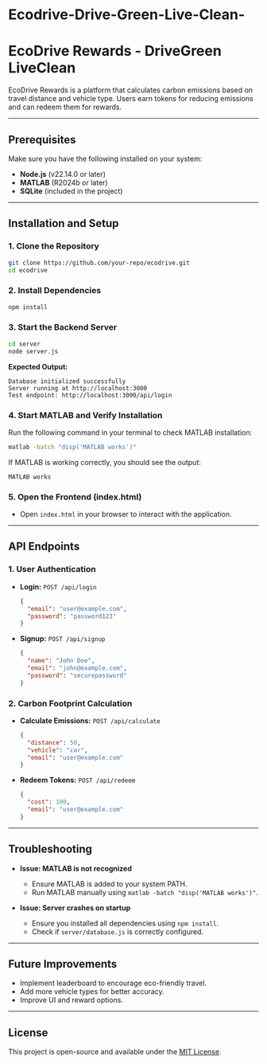 # Ecodrive-Drive-Green-Live-Clean-

# EcoDrive Rewards - DriveGreen LiveClean

EcoDrive Rewards is a platform that calculates carbon emissions based on travel distance and vehicle type. Users earn tokens for reducing emissions and can redeem them for rewards.

---

## **Prerequisites**
Make sure you have the following installed on your system:
- **Node.js** (v22.14.0 or later)
- **MATLAB** (R2024b or later)
- **SQLite** (included in the project)

---

## **Installation and Setup**

### **1. Clone the Repository**
```bash
git clone https://github.com/your-repo/ecodrive.git
cd ecodrive
```

### **2. Install Dependencies**
```bash
npm install
```

### **3. Start the Backend Server**
```bash
cd server
node server.js
```
**Expected Output:**
```
Database initialized successfully
Server running at http://localhost:3000
Test endpoint: http://localhost:3000/api/login
```

### **4. Start MATLAB and Verify Installation**
Run the following command in your terminal to check MATLAB installation:
```bash
matlab -batch "disp('MATLAB works')"
```
If MATLAB is working correctly, you should see the output:
```
MATLAB works
```

### **5. Open the Frontend (index.html)**
- Open `index.html` in your browser to interact with the application.

---

## **API Endpoints**

### **1. User Authentication**
- **Login:** `POST /api/login`
  ```json
  {
    "email": "user@example.com",
    "password": "password123"
  }
  ```

- **Signup:** `POST /api/signup`
  ```json
  {
    "name": "John Doe",
    "email": "john@example.com",
    "password": "securepassword"
  }
  ```

### **2. Carbon Footprint Calculation**
- **Calculate Emissions:** `POST /api/calculate`
  ```json
  {
    "distance": 50,
    "vehicle": "car",
    "email": "user@example.com"
  }
  ```

- **Redeem Tokens:** `POST /api/redeem`
  ```json
  {
    "cost": 100,
    "email": "user@example.com"
  }
  ```

---

## **Troubleshooting**
- **Issue: MATLAB is not recognized**
  - Ensure MATLAB is added to your system PATH.
  - Run MATLAB manually using `matlab -batch "disp('MATLAB works')"`.
  
- **Issue: Server crashes on startup**
  - Ensure you installed all dependencies using `npm install`.
  - Check if `server/database.js` is correctly configured.

---

## **Future Improvements**
- Implement leaderboard to encourage eco-friendly travel.
- Add more vehicle types for better accuracy.
- Improve UI and reward options.

---

## **License**
This project is open-source and available under the [MIT License](LICENSE).
